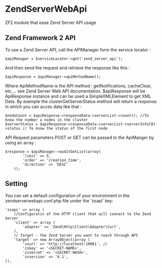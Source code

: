 ZendServerWebApi
================

ZF2 module that ease Zend Server API usage

Zend Framework 2 API
--------------------
To use a Zend Server API, call the APIManager form the service locator :

    $apiManager = $serviceLocator->get('zend_server_api');
And then send the request and retrieve the response like this :

    $apiResponse = $apiManager->apiMethodName();
    
Where ApiMethodName is the API method : getNotifications, cacheClear, etc.... see Zend Server Web API documentation.
$apiResponse will be ApiResponse instance and can be used a SimpleXMLElement to get XML Data.
By exemple the clusterGetServerStatus method will return a response in which you can acces data like that :

    $nodeCount = $apiResponse->responseData->serverList->count(); //To know the number a nodes in the cluster
    $serverStatus = $apiResponse->responseData->serverList->serverInfo[0]->status // To know the status of the first node
    
API Request parameters POST or GET can be passed to the ApiManger by using an array :

    $response = $apiManager->auditGetList(array(
            'limit' => 5,
            'order' => 'creation_time',
            'direction' => 'DESC'
        ));

Setting
-------
You can set a default configuration of your environment in the zendserverwebapi.conf.php file 
under the 'zsapi' key:

    'zsapi' => array (
        //Configuratin of the HTTP client that will connect to the Zend Server
        'client' => array (
            'adapter' => 'Zend\Http\Client\Adapter\Curl',
        ),
        // Target - the Zend Server you want to reach through API
        'target' => new ArrayObject(array (
            'zsurl' => 'http://localhost:10081', //
            'zskey' => '<SECRET-NAME>',
            'zssecret' => '<SECRET-HASH>',
            'zsversion' => '6.1',
    )),




